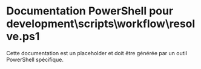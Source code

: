 # Documentation PowerShell pour development\scripts\workflow\resolve.ps1

Cette documentation est un placeholder et doit être générée par un outil PowerShell spécifique.
